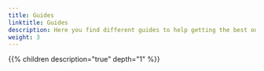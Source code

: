 ```yaml
---
title: Guides
linktitle: Guides
description: Here you find different guides to help getting the best out of your electric Audi.
weight: 3
---
```


{{% children description="true" depth="1" %}}
